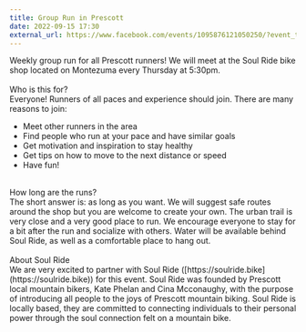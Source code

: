 ```yaml
---
title: Group Run in Prescott
date: 2022-09-15 17:30
external_url: https://www.facebook.com/events/1095876121050250/?event_time_id=1095876131050249
---
```

Weekly group run for all Prescott runners! We will meet at the Soul Ride bike shop located on Montezuma every Thursday at 5&#58;30pm.<br>
  <br>
  Who is this for?<br>
  Everyone! Runners of all paces and experience should join. There are many reasons to join&#58;<br>
  - Meet other runners in the area<br>
  - Find people who run at your pace and have similar goals<br>
  - Get motivation and inspiration to stay healthy<br>
  - Get tips on how to move to the next distance or speed<br>
  - Have fun!<br>
  <br>
  How long are the runs?<br>
  The short answer is&#58; as long as you want. We will suggest safe routes around the shop but you are welcome to create your own. The urban trail is very close and a very good place to run. We encourage everyone to stay for a bit after the run and socialize with others. Water will be available behind Soul Ride, as well as a comfortable place to hang out.<br>
  <br>
  About Soul Ride<br>
  We are very excited to partner with Soul Ride ([https://soulride.bike](https://soulride.bike)) for this event. Soul Ride was founded by Prescott local mountain bikers, Kate Phelan and Cina Mcconaughy, with the purpose of introducing all people to the joys of Prescott mountain biking. Soul Ride is locally based, they are committed to connecting individuals to their personal power through the soul connection felt on a mountain bike.<br>
  <br>
  
